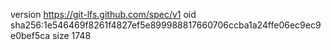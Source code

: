version https://git-lfs.github.com/spec/v1
oid sha256:1e546469f8261f4827ef5e899988817660706ccba1a24ffe06ec9ec9e0bef5ca
size 1748
